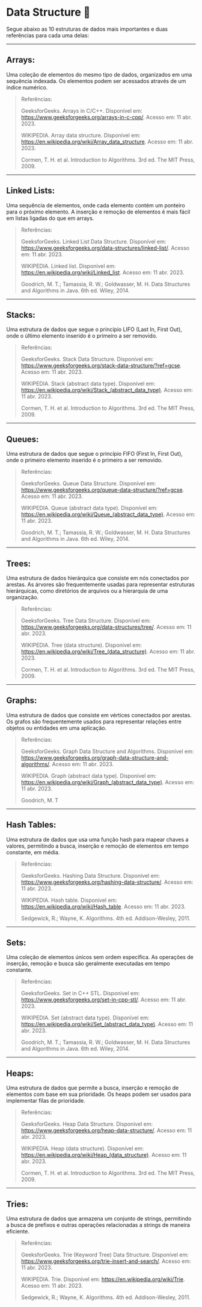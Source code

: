 # Data Structure 🎲

Segue abaixo as 10 estruturas de dados mais importantes e duas referências para cada uma delas:

---

## Arrays:

Uma coleção de elementos do mesmo tipo de dados, organizados em uma sequência indexada. Os elementos podem ser acessados através de um índice numérico.

> Referências:
>
> GeeksforGeeks. Arrays in C/C++. Disponível em: https://www.geeksforgeeks.org/arrays-in-c-cpp/. Acesso em: 11 abr. 2023.
>
> WIKIPEDIA. Array data structure. Disponível em: https://en.wikipedia.org/wiki/Array_data_structure. Acesso em: 11 abr. 2023.
>
> Cormen, T. H. et al. Introduction to Algorithms. 3rd ed. The MIT Press, 2009.

---

## Linked Lists:

Uma sequência de elementos, onde cada elemento contém um ponteiro para o próximo elemento. A inserção e remoção de elementos é mais fácil em listas ligadas do que em arrays.

> Referências:
>
> GeeksforGeeks. Linked List Data Structure. Disponível em: https://www.geeksforgeeks.org/data-structures/linked-list/. Acesso em: 11 abr. 2023.
>
> WIKIPEDIA. Linked list. Disponível em: https://en.wikipedia.org/wiki/Linked_list. Acesso em: 11 abr. 2023.
>
> Goodrich, M. T.; Tamassia, R. W.; Goldwasser, M. H. Data Structures and Algorithms in Java. 6th ed. Wiley, 2014.

---

## Stacks:

Uma estrutura de dados que segue o princípio LIFO (Last In, First Out), onde o último elemento inserido é o primeiro a ser removido.

> Referências:
>
> GeeksforGeeks. Stack Data Structure. Disponível em: https://www.geeksforgeeks.org/stack-data-structure/?ref=gcse. Acesso em: 11 abr. 2023.
>
> WIKIPEDIA. Stack (abstract data type). Disponível em: https://en.wikipedia.org/wiki/Stack_(abstract_data_type). Acesso em: 11 abr. 2023.
>
> Cormen, T. H. et al. Introduction to Algorithms. 3rd ed. The MIT Press, 2009.

---

## Queues:

Uma estrutura de dados que segue o princípio FIFO (First In, First Out), onde o primeiro elemento inserido é o primeiro a ser removido.

> Referências:
>
> GeeksforGeeks. Queue Data Structure. Disponível em: https://www.geeksforgeeks.org/queue-data-structure/?ref=gcse. Acesso em: 11 abr. 2023.
>
> WIKIPEDIA. Queue (abstract data type). Disponível em: https://en.wikipedia.org/wiki/Queue_(abstract_data_type). Acesso em: 11 abr. 2023.
>
> Goodrich, M. T.; Tamassia, R. W.; Goldwasser, M. H. Data Structures and Algorithms in Java. 6th ed. Wiley, 2014.

---

## Trees:

Uma estrutura de dados hierárquica que consiste em nós conectados por arestas. As árvores são frequentemente usadas para representar estruturas hierárquicas, como diretórios de arquivos ou a hierarquia de uma organização.

> Referências:
>
> GeeksforGeeks. Tree Data Structure. Disponível em: https://www.geeksforgeeks.org/data-structures/tree/. Acesso em: 11 abr. 2023.
>
> WIKIPEDIA. Tree (data structure). Disponível em: https://en.wikipedia.org/wiki/Tree_(data_structure). Acesso em: 11 abr. 2023.
>
> Cormen, T. H. et al. Introduction to Algorithms. 3rd ed. The MIT Press, 2009.

---

## Graphs:

Uma estrutura de dados que consiste em vértices conectados por arestas. Os grafos são frequentemente usados para representar relações entre objetos ou entidades em uma aplicação.

> Referências:
>
> GeeksforGeeks. Graph Data Structure and Algorithms. Disponível em: https://www.geeksforgeeks.org/graph-data-structure-and-algorithms/. Acesso em: 11 abr. 2023.
>
> WIKIPEDIA. Graph (abstract data type). Disponível em: https://en.wikipedia.org/wiki/Graph_(abstract_data_type). Acesso em: 11 abr. 2023.
>
> Goodrich, M. T

---

## Hash Tables:

Uma estrutura de dados que usa uma função hash para mapear chaves a valores, permitindo a busca, inserção e remoção de elementos em tempo constante, em média.

> Referências:
>
> GeeksforGeeks. Hashing Data Structure. Disponível em: https://www.geeksforgeeks.org/hashing-data-structure/. Acesso em: 11 abr. 2023.
>
> WIKIPEDIA. Hash table. Disponível em: https://en.wikipedia.org/wiki/Hash_table. Acesso em: 11 abr. 2023.
>
> Sedgewick, R.; Wayne, K. Algorithms. 4th ed. Addison-Wesley, 2011.

---

## Sets:

Uma coleção de elementos únicos sem ordem específica. As operações de inserção, remoção e busca são geralmente executadas em tempo constante.

> Referências:
>
> GeeksforGeeks. Set in C++ STL. Disponível em: https://www.geeksforgeeks.org/set-in-cpp-stl/. Acesso em: 11 abr. 2023.
>
> WIKIPEDIA. Set (abstract data type). Disponível em: https://en.wikipedia.org/wiki/Set_(abstract_data_type). Acesso em: 11 abr. 2023.
>
> Goodrich, M. T.; Tamassia, R. W.; Goldwasser, M. H. Data Structures and Algorithms in Java. 6th ed. Wiley, 2014.

---

## Heaps:

Uma estrutura de dados que permite a busca, inserção e remoção de elementos com base em sua prioridade. Os heaps podem ser usados para implementar filas de prioridade.

> Referências:
>
> GeeksforGeeks. Heap Data Structure. Disponível em: https://www.geeksforgeeks.org/heap-data-structure/. Acesso em: 11 abr. 2023.
>
> WIKIPEDIA. Heap (data structure). Disponível em: https://en.wikipedia.org/wiki/Heap_(data_structure). Acesso em: 11 abr. 2023.
>
> Cormen, T. H. et al. Introduction to Algorithms. 3rd ed. The MIT Press, 2009.

---

## Tries:

Uma estrutura de dados que armazena um conjunto de strings, permitindo a busca de prefixos e outras operações relacionadas a strings de maneira eficiente.

> Referências:
>
> GeeksforGeeks. Trie (Keyword Tree) Data Structure. Disponível em: https://www.geeksforgeeks.org/trie-insert-and-search/. Acesso em: 11 abr. 2023.
>
> WIKIPEDIA. Trie. Disponível em: https://en.wikipedia.org/wiki/Trie. Acesso em: 11 abr. 2023.
>
> Sedgewick, R.; Wayne, K. Algorithms. 4th ed. Addison-Wesley, 2011.
